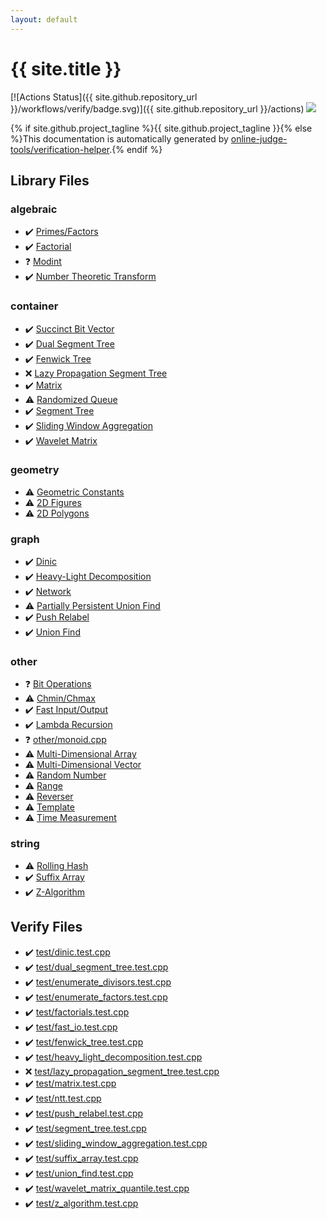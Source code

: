 ```yaml
---
layout: default
---
```


<!-- mathjax config similar to math.stackexchange -->
<script type="text/javascript" async
  src="https://cdnjs.cloudflare.com/ajax/libs/mathjax/2.7.5/MathJax.js?config=TeX-MML-AM_CHTML">
</script>
<script type="text/x-mathjax-config">
  MathJax.Hub.Config({
    TeX: { equationNumbers: { autoNumber: "AMS" }},
    tex2jax: {
      inlineMath: [ ['$','$'] ],
      processEscapes: true
    },
    "HTML-CSS": { matchFontHeight: false },
    displayAlign: "left",
    displayIndent: "2em"
  });
</script>

<script type="text/javascript" src="https://cdnjs.cloudflare.com/ajax/libs/jquery/3.4.1/jquery.min.js"></script>
<script src="https://cdn.jsdelivr.net/npm/jquery-balloon-js@1.1.2/jquery.balloon.min.js" integrity="sha256-ZEYs9VrgAeNuPvs15E39OsyOJaIkXEEt10fzxJ20+2I=" crossorigin="anonymous"></script>
<script type="text/javascript" src="assets/js/copy-button.js"></script>
<link rel="stylesheet" href="assets/css/copy-button.css" />


# {{ site.title }}

[![Actions Status]({{ site.github.repository_url }}/workflows/verify/badge.svg)]({{ site.github.repository_url }}/actions)
<a href="{{ site.github.repository_url }}"><img src="https://img.shields.io/github/last-commit/{{ site.github.owner_name }}/{{ site.github.repository_name }}" /></a>

{% if site.github.project_tagline %}{{ site.github.project_tagline }}{% else %}This documentation is automatically generated by <a href="https://github.com/online-judge-tools/verification-helper">online-judge-tools/verification-helper</a>.{% endif %}

## Library Files

<div id="c7f6ad568392380a8f4b4cecbaccb64c"></div>

### algebraic

* :heavy_check_mark: <a href="library/algebraic/fact_prime.cpp.html">Primes/Factors</a>
* :heavy_check_mark: <a href="library/algebraic/factorials.cpp.html">Factorial</a>
* :question: <a href="library/algebraic/modular.cpp.html">Modint</a>
* :heavy_check_mark: <a href="library/algebraic/ntt.cpp.html">Number Theoretic Transform</a>


<div id="5f0b6ebc4bea10285ba2b8a6ce78b863"></div>

### container

* :heavy_check_mark: <a href="library/container/bit_vector.cpp.html">Succinct Bit Vector</a>
* :heavy_check_mark: <a href="library/container/dual_segment_tree.cpp.html">Dual Segment Tree</a>
* :heavy_check_mark: <a href="library/container/fenwick_tree.cpp.html">Fenwick Tree</a>
* :x: <a href="library/container/lazy_propagation_segment_tree.cpp.html">Lazy Propagation Segment Tree</a>
* :heavy_check_mark: <a href="library/container/matrix.cpp.html">Matrix</a>
* :warning: <a href="library/container/randomized_queue.cpp.html">Randomized Queue</a>
* :heavy_check_mark: <a href="library/container/segment_tree.cpp.html">Segment Tree</a>
* :heavy_check_mark: <a href="library/container/sliding_window_aggregation.cpp.html">Sliding Window Aggregation</a>
* :heavy_check_mark: <a href="library/container/wavelet_matrix.cpp.html">Wavelet Matrix</a>


<div id="ed7daeb157cd9b31e53896ad3c771a26"></div>

### geometry

* :warning: <a href="library/geometry/constants.cpp.html">Geometric Constants</a>
* :warning: <a href="library/geometry/figures.cpp.html">2D Figures</a>
* :warning: <a href="library/geometry/polygon.cpp.html">2D Polygons</a>


<div id="f8b0b924ebd7046dbfa85a856e4682c8"></div>

### graph

* :heavy_check_mark: <a href="library/graph/dinic.cpp.html">Dinic</a>
* :heavy_check_mark: <a href="library/graph/heavy_light_decomposition.cpp.html">Heavy-Light Decomposition</a>
* :heavy_check_mark: <a href="library/graph/network.cpp.html">Network</a>
* :warning: <a href="library/graph/partially_persistent_union_find.cpp.html">Partially Persistent Union Find</a>
* :heavy_check_mark: <a href="library/graph/push_relabel.cpp.html">Push Relabel</a>
* :heavy_check_mark: <a href="library/graph/union_find.cpp.html">Union Find</a>


<div id="795f3202b17cb6bc3d4b771d8c6c9eaf"></div>

### other

* :question: <a href="library/other/bit_operation.cpp.html">Bit Operations</a>
* :warning: <a href="library/other/chmin_chmax.cpp.html">Chmin/Chmax</a>
* :heavy_check_mark: <a href="library/other/fast_io.cpp.html">Fast Input/Output</a>
* :heavy_check_mark: <a href="library/other/fix_point.cpp.html">Lambda Recursion</a>
* :question: <a href="library/other/monoid.cpp.html">other/monoid.cpp</a>
* :warning: <a href="library/other/multi_array.cpp.html">Multi-Dimensional Array</a>
* :warning: <a href="library/other/multi_vec.cpp.html">Multi-Dimensional Vector</a>
* :warning: <a href="library/other/random_number.cpp.html">Random Number</a>
* :warning: <a href="library/other/range.cpp.html">Range</a>
* :warning: <a href="library/other/rev.cpp.html">Reverser</a>
* :warning: <a href="library/other/template.cpp.html">Template</a>
* :warning: <a href="library/other/time_measurement.cpp.html">Time Measurement</a>


<div id="b45cffe084dd3d20d928bee85e7b0f21"></div>

### string

* :warning: <a href="library/string/rolling_hash.cpp.html">Rolling Hash</a>
* :heavy_check_mark: <a href="library/string/suffix_array.cpp.html">Suffix Array</a>
* :heavy_check_mark: <a href="library/string/z_algorithm.cpp.html">Z-Algorithm</a>


## Verify Files

* :heavy_check_mark: <a href="verify/test/dinic.test.cpp.html">test/dinic.test.cpp</a>
* :heavy_check_mark: <a href="verify/test/dual_segment_tree.test.cpp.html">test/dual_segment_tree.test.cpp</a>
* :heavy_check_mark: <a href="verify/test/enumerate_divisors.test.cpp.html">test/enumerate_divisors.test.cpp</a>
* :heavy_check_mark: <a href="verify/test/enumerate_factors.test.cpp.html">test/enumerate_factors.test.cpp</a>
* :heavy_check_mark: <a href="verify/test/factorials.test.cpp.html">test/factorials.test.cpp</a>
* :heavy_check_mark: <a href="verify/test/fast_io.test.cpp.html">test/fast_io.test.cpp</a>
* :heavy_check_mark: <a href="verify/test/fenwick_tree.test.cpp.html">test/fenwick_tree.test.cpp</a>
* :heavy_check_mark: <a href="verify/test/heavy_light_decomposition.test.cpp.html">test/heavy_light_decomposition.test.cpp</a>
* :x: <a href="verify/test/lazy_propagation_segment_tree.test.cpp.html">test/lazy_propagation_segment_tree.test.cpp</a>
* :heavy_check_mark: <a href="verify/test/matrix.test.cpp.html">test/matrix.test.cpp</a>
* :heavy_check_mark: <a href="verify/test/ntt.test.cpp.html">test/ntt.test.cpp</a>
* :heavy_check_mark: <a href="verify/test/push_relabel.test.cpp.html">test/push_relabel.test.cpp</a>
* :heavy_check_mark: <a href="verify/test/segment_tree.test.cpp.html">test/segment_tree.test.cpp</a>
* :heavy_check_mark: <a href="verify/test/sliding_window_aggregation.test.cpp.html">test/sliding_window_aggregation.test.cpp</a>
* :heavy_check_mark: <a href="verify/test/suffix_array.test.cpp.html">test/suffix_array.test.cpp</a>
* :heavy_check_mark: <a href="verify/test/union_find.test.cpp.html">test/union_find.test.cpp</a>
* :heavy_check_mark: <a href="verify/test/wavelet_matrix_quantile.test.cpp.html">test/wavelet_matrix_quantile.test.cpp</a>
* :heavy_check_mark: <a href="verify/test/z_algorithm.test.cpp.html">test/z_algorithm.test.cpp</a>


